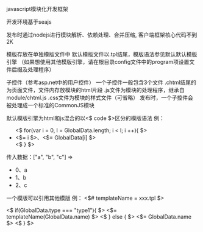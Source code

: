 javascript模块化开发框架


开发环境基于seajs

发布时通过nodejs进行模块解析、依赖处理、合并压缩, 客户端框架核心代码不到2K


模版存放在单独模版文件中
默认模版文件以.tpl结尾，模版语法参见默认默认模版引擎
（如果想使用其他模版引擎，请在根目录config文件中的program项设置文件后缀及处理程序）

子控件（参考asp.net中的用户控件）
一个子控件一般包含3个文件
.chtml结尾的为页面文件，文件内存放模块的html片段
.js文件为模块的处理程序，继承自module/chtml.js
.css文件为模块的样式文件（可省略）
发布时，一个子控件会被处理成一个标准的CommonJS模块


默认模版引擎为html和js混合的以<$ code $>区分的模版语法
例：
<ul>
	<$ for(var i = 0, l = GlobalData.length; i < l; i ++){ $>
	<li>
		<$= i $>、<$= GlobalData[i] $>
	</li>
	<$ } $>
</ul>
传入数据：["a", "b", "c"]
=>
<ul>
	<li>0、a</li>
	<li>1、b</li>
	<li>2、c</li>
</ul>

一个模版可以引用其他模版
例：
<$# templateName = xxx.tpl $>
<div>
	<$ if(GlobalData.type === "type1"){ $>
		<$= templateName(GlobalData.name) $>
	<$ } else { $>
		<a><$= GlobalData.name $></a>
	<$ } $>
</div>